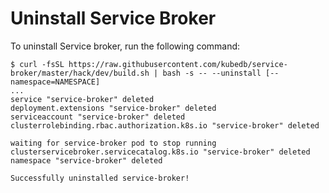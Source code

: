 # Uninstall Service Broker

To uninstall Service broker, run the following command:

```console
$ curl -fsSL https://raw.githubusercontent.com/kubedb/service-broker/master/hack/dev/build.sh | bash -s -- --uninstall [--namespace=NAMESPACE]
...
service "service-broker" deleted
deployment.extensions "service-broker" deleted
serviceaccount "service-broker" deleted
clusterrolebinding.rbac.authorization.k8s.io "service-broker" deleted

waiting for service-broker pod to stop running
clusterservicebroker.servicecatalog.k8s.io "service-broker" deleted
namespace "service-broker" deleted

Successfully uninstalled service-broker!
```